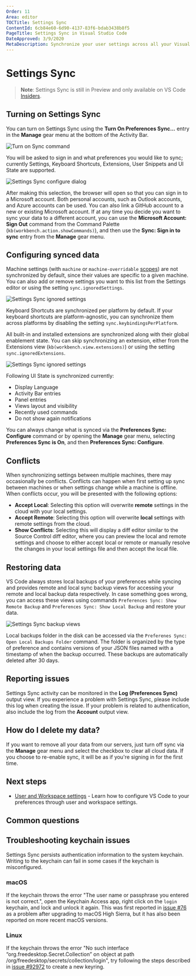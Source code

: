 ```yaml
---
Order: 11
Area: editor
TOCTitle: Settings Sync
ContentId: 6cb84e60-6d90-4137-83f6-bdab3438b8f5
PageTitle: Settings Sync in Visual Studio Code
DateApproved: 3/9/2020
MetaDescription: Synchronize your user settings across all your Visual Studio Code instances.
---
```

# Settings Sync

>**Note**: Settings Sync is still in Preview and only available on VS Code [Insiders](/insiders).

## Turning on Settings Sync

You can turn on Settings Sync using the **Turn On Preferences Sync...** entry in the **Manage** gear menu at the bottom of the Activity Bar.

![Turn on Sync command](images/settings-sync/turn-on-sync.png)

You will be asked to sign in and what preferences you would like to sync; currently Settings, Keyboard Shortcuts, Extensions, User Snippets and UI State are supported.

![Settings Sync configure dialog](images/settings-sync/sync-configure.png)

After making this selection, the browser will open so that you can sign in to a Microsoft account. Both personal accounts, such as Outlook accounts, and Azure accounts can be used. You can also link a GitHub account to a new or existing Microsoft account. If at any time you decide you want to sync your data to a different account, you can use the **Microsoft Account: Sign Out** command from the Command Palette (`kb(workbench.action.showCommands)`), and then use the **Sync: Sign in to sync** entry from the **Manage** gear menu.

## Configuring synced data

Machine settings (with `machine` or `machine-overridable` [scopes](updates/v1_34.md#machinespecific-settings)) are not synchronized by default, since their values are specific to a given machine. You can also add or remove settings you want to this list from the Settings editor or using the setting `sync.ignoredSettings`.

![Settings Sync ignored settings](images/settings-sync/sync-ignored-settings.png)

Keyboard Shortcuts are synchronized per platform by default. If your keyboard shortcuts are platform-agnostic, you can synchronize them across platforms by disabling the setting `sync.keybindingsPerPlatform`.

All built-in and installed extensions are synchronized along with their global enablement state. You can skip synchronizing an extension, either from the Extensions view (`kb(workbench.view.extensions)`) or using the setting `sync.ignoredExtensions`.

![Settings Sync ignored settings](images/settings-sync/sync-ignored-extensions.png)

Following UI State is synchronized currently:

- Display Language
- Activity Bar entries
- Panel entries
- Views layout and visibility
- Recently used commands
- Do not show again notifications

You can always change what is synced via the **Preferences Sync: Configure** command or by opening the **Manage** gear menu, selecting **Preferences Sync is On**, and then **Preferences Sync: Configure**.

## Conflicts

When synchronizing settings between multiple machines, there may occasionally be conflicts. Conflicts can happen when first setting up sync between machines or when settings change while a machine is offline. When conflicts occur, you will be presented with the following options:

- **Accept Local**: Selecting this option will overwrite **remote** settings in the cloud with your local settings.
- **Accept Remote**: Selecting this option will overwrite **local** settings with remote settings from the cloud.
- **Show Conflicts**: Selecting this will display a diff editor similar to the Source Control diff editor, where you can preview the local and remote settings and choose to either accept local or remote or manually resolve the changes in your local settings file and then accept the local file.

## Restoring data

VS Code always stores local backups of your preferences while syncing and provides remote and local sync backup views for accessing your remote and local backup data respectively. In case something goes wrong, you can access these views using commands `Preferences Sync: Show Remote Backup` and `Preferences Sync: Show Local Backup` and restore your data.

![Settings Sync backup views](images/settings-sync/sync-backup-views.png)

Local backups folder in the disk can be accessed via the `Preferenes Sync: Open Local Backups Folder` command. The folder is organized by the type of preference and contains versions of your JSON files named with a timestamp of when the backup occurred. These backups are automatically deleted after 30 days.

## Reporting issues

Settings Sync activity can be monitored in the **Log (Preferences Sync)** output view. If you experience a problem with Settings Sync, please include this log when creating the issue. If your problem is related to authentication, also include the log from the **Account** output view.

## How do I delete my data?

If you want to remove all your data from our servers, just turn off sync via the **Manage** gear menu and select the checkbox to clear all cloud data. If you choose to re-enable sync, it will be as if you're signing in for the first time.

## Next steps

* [User and Workspace settings](/docs/getstarted/settings.md) - Learn how to configure VS Code to your preferences through user and workspace settings.

## Common questions


## Troubleshooting keychain issues

Settings Sync persists authentication information to the system keychain. Writing to the keychain can fail in some cases if the keychain is misconfigured.

### macOS

If the keychain throws the error "The user name or passphrase you entered is not correct.", open the Keychain Access app, right click on the `login` keychain, and lock and unlock it again. This was first reported in [issue #76](https://github.com/atom/node-keytar/issues/76) as a problem after upgrading to macOS High Sierra, but it has also been reported on more recent macOS versions.

### Linux

If the keychain throws the error "No such interface “org.freedesktop.Secret.Collection” on object at path /org/freedesktop/secrets/collection/login", try following the steps described in [issue #92972](https://github.com/microsoft/vscode/issues/92972#issuecomment-602919353) to create a new keyring.